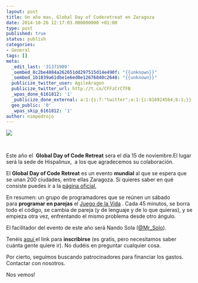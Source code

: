 ```yaml
---
layout: post
title: Un año mas, Global Day of Coderetreat en Zaragoza
date: 2014-10-26 12:17:03.000000000 +01:00
type: post
published: true
status: publish
categories:
- General
tags: []
meta:
  _edit_last: '31371989'
  _oembed_8c2be4884a262651dd297515d14e490f: "{{unknown}}"
  _oembed_1b1839a61dbe1e6ed0e12676840c2648: "{{unknown}}"
  publicize_twitter_user: AgileAragon
  publicize_twitter_url: http://t.co/CFFzCrCTFB
  _wpas_done_6161812: '1'
  _publicize_done_external: a:1:{s:7:"twitter";a:1:{i:816924564;b:1;}}
  geo_public: '0'
  _wpas_skip_6161812: '1'
author: nimpedrojo
---
```

![]({{site.baseurl}}/img/posts/logo.svg)

 

Este año el  **Global Day of Code Retreat** sera el día 15 de
noviembre.El lugar será la sede de Hispalinux,  a los que agradecemos su
colaboración.

El **Global Day of Code Retreat** es un evento **mundial** al que se
espera que se unan 200 ciudades, entre ellas Zaragoza. Si quieres saber
en qué consiste puedes ir a la [página
oficial](http://globalday.coderetreat.org/ "GDCR"),

En resumen: un grupo de programadores que se reúnen un sábado
para **programar en parejas** el [Juego de la
Vida](http://es.wikipedia.org/wiki/Juego_de_la_vida "Juego de la Vida") .
Cada 45 minutos, se borra todo el código, se cambia de pareja (y de
lenguaje y de lo que quieras), y se empieza otra vez, enfrentando el
mismo problema desde otro ángulo.

El facilitador del evento de este año será Nando Sola ([@<span
class="u-linkComplex-target">Mr\_Solo</span>](https://twitter.com/Mr_Solo)).

Tenéis [aquí ](http://www.eventbis.com/gdcrzgz)el link
para **inscribirse** (es gratis, pero necesitamos saber cuánta gente
quiere ir). No dudéis en preguntar cualquier cosa.

Por cierto, seguimos buscando patrocinadores para financiar los gastos.
Contactar con nosotros.

Nos vemos!
